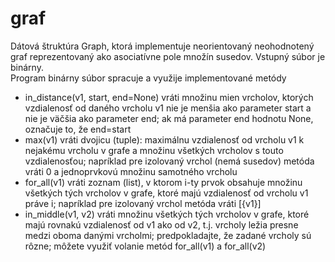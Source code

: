 # graf
Dátová štruktúra Graph, ktorá implementuje neorientovaný neohodnotený graf reprezentovaný ako asociatívne pole množín susedov.
Vstupný súbor je binárny.<br />
Program binárny súbor spracuje a využije implementované metódy
* in_distance(v1, start, end=None) vráti množinu mien vrcholov, ktorých vzdialenosť od daného vrcholu v1 nie je menšia ako parameter start a nie je väčšia ako parameter end; ak má parameter end hodnotu None, označuje to, že end=start
* max(v1) vráti dvojicu (tuple): maximálnu vzdialenosť od vrcholu v1 k nejakému vrcholu v grafe a množinu všetkých vrcholov s touto vzdialenosťou; napríklad pre izolovaný vrchol (nemá susedov) metóda vráti 0 a jednoprvkovú množinu samotného vrcholu
* for_all(v1) vráti zoznam (list), v ktorom i-ty prvok obsahuje množinu všetkých tých vrcholov v grafe, ktoré majú vzdialenosť od vrcholu v1 práve i; napríklad pre izolovaný vrchol metóda vráti [{v1}]
* in_middle(v1, v2) vráti množinu všetkých tých vrcholov v grafe, ktoré majú rovnakú vzdialenosť od v1 ako od v2, t.j. vrcholy ležia presne medzi oboma danými vrcholmi; predpokladajte, že zadané vrcholy sú rôzne; môžete využiť volanie metód for_all(v1) a for_all(v2)
